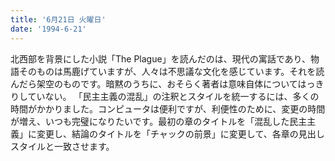 ```yaml
---
title: '6月21日 火曜日'
date: '1994-6-21'
---
```


北西部を背景にした小説「The Plague」を読んだのは、現代の寓話であり、物語そのものは馬鹿げていますが、人々は不思議な文化を感じています。それを読んだら架空のものです。暗黙のうちに、おそらく著者は意味自体についてはっきりしていない。 「民主主義の混乱」の注釈とスタイルを統一するには、多くの時間がかかりました。コンピュータは便利ですが、利便性のために、変更の時間が増え、いつも完璧になりたいです。最初の章のタイトルを「混乱した民主主義」に変更し、結論のタイトルを「チャックの前景」に変更して、各章の見出しスタイルと一致させます。

